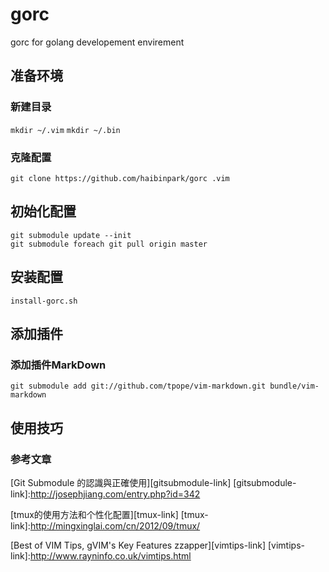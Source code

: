 gorc
=======

gorc for golang developement envirement

## 准备环境  

### 新建目录
`mkdir ~/.vim`
`mkdir ~/.bin`

### 克隆配置
`git clone https://github.com/haibinpark/gorc .vim`  

## 初始化配置  

`git submodule update --init`  
`git submodule foreach git pull origin master`


## 安装配置 
`install-gorc.sh` 

## 添加插件  
### 添加插件MarkDown  
`git submodule add git://github.com/tpope/vim-markdown.git bundle/vim-markdown`


## 使用技巧

### 参考文章
[Git Submodule 的認識與正確使用][gitsubmodule-link]
[gitsubmodule-link]:http://josephjiang.com/entry.php?id=342

[tmux的使用方法和个性化配置][tmux-link]
[tmux-link]:http://mingxinglai.com/cn/2012/09/tmux/

[Best of VIM Tips, gVIM's Key Features zzapper][vimtips-link]
[vimtips-link]:http://www.rayninfo.co.uk/vimtips.html
